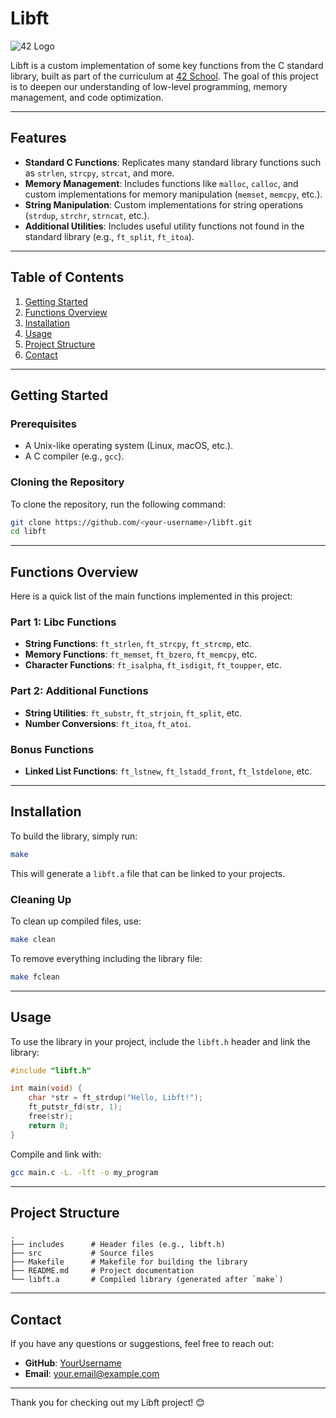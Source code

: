 # Libft

![42 Logo](https://upload.wikimedia.org/wikipedia/commons/thumb/e/e0/42_Logo.svg/1920px-42_Logo.svg.png)

Libft is a custom implementation of some key functions from the C standard library, built as part of the curriculum at [42 School](https://42.fr/). The goal of this project is to deepen our understanding of low-level programming, memory management, and code optimization.

---

## Features

- **Standard C Functions**: Replicates many standard library functions such as `strlen`, `strcpy`, `strcat`, and more.
- **Memory Management**: Includes functions like `malloc`, `calloc`, and custom implementations for memory manipulation (`memset`, `memcpy`, etc.).
- **String Manipulation**: Custom implementations for string operations (`strdup`, `strchr`, `strncat`, etc.).
- **Additional Utilities**: Includes useful utility functions not found in the standard library (e.g., `ft_split`, `ft_itoa`).

---

## Table of Contents

1. [Getting Started](#getting-started)
2. [Functions Overview](#functions-overview)
3. [Installation](#installation)
4. [Usage](#usage)
5. [Project Structure](#project-structure)
6. [Contact](#contact)

---

## Getting Started

### Prerequisites

- A Unix-like operating system (Linux, macOS, etc.).
- A C compiler (e.g., `gcc`).

### Cloning the Repository

To clone the repository, run the following command:

```bash
git clone https://github.com/<your-username>/libft.git
cd libft
```

---

## Functions Overview

Here is a quick list of the main functions implemented in this project:

### Part 1: Libc Functions
- **String Functions**: `ft_strlen`, `ft_strcpy`, `ft_strcmp`, etc.
- **Memory Functions**: `ft_memset`, `ft_bzero`, `ft_memcpy`, etc.
- **Character Functions**: `ft_isalpha`, `ft_isdigit`, `ft_toupper`, etc.

### Part 2: Additional Functions
- **String Utilities**: `ft_substr`, `ft_strjoin`, `ft_split`, etc.
- **Number Conversions**: `ft_itoa`, `ft_atoi`.

### Bonus Functions
- **Linked List Functions**: `ft_lstnew`, `ft_lstadd_front`, `ft_lstdelone`, etc.

---

## Installation

To build the library, simply run:

```bash
make
```

This will generate a `libft.a` file that can be linked to your projects.

### Cleaning Up

To clean up compiled files, use:

```bash
make clean
```

To remove everything including the library file:

```bash
make fclean
```

---

## Usage

To use the library in your project, include the `libft.h` header and link the library:

```c
#include "libft.h"

int main(void) {
    char *str = ft_strdup("Hello, Libft!");
    ft_putstr_fd(str, 1);
    free(str);
    return 0;
}
```

Compile and link with:

```bash
gcc main.c -L. -lft -o my_program
```

---

## Project Structure

```
.
├── includes      # Header files (e.g., libft.h)
├── src           # Source files
├── Makefile      # Makefile for building the library
├── README.md     # Project documentation
└── libft.a       # Compiled library (generated after `make`)
```

---

## Contact

If you have any questions or suggestions, feel free to reach out:

- **GitHub**: [YourUsername](https://github.com/YourUsername)
- **Email**: your.email@example.com

---

Thank you for checking out my Libft project! 😊
